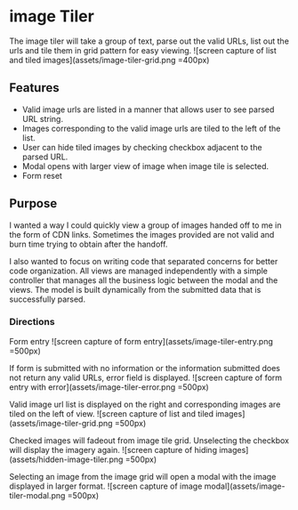 # image Tiler

The image tiler will take a group of text, parse out the valid URLs, list out the urls and tile them in grid pattern for easy viewing.
![screen capture of list and tiled images](assets/image-tiler-grid.png =400px)

## Features

- Valid image urls are listed in a manner that allows user to see parsed URL string.
- Images corresponding to the valid image urls are tiled to the left of the list.
- User can hide tiled images by checking checkbox adjacent to the parsed URL.
- Modal opens with larger view of image when image tile is selected.
- Form reset

## Purpose

I wanted a way I could quickly view a group of images handed off to me in the form of CDN links. Sometimes the images provided are not valid and burn time trying to obtain after the handoff.

I also wanted to focus on writing code that separated concerns for better code organization. All views are managed independently with a simple controller that manages all the business logic between the modal and the views. The model is built dynamically from the submitted data that is successfully parsed.


### Directions

Form entry
![screen capture of form entry](assets/image-tiler-entry.png =500px)

If form is submitted with no information or the information submitted does not return any valid URLs, error field is displayed.
![screen capture of form entry with error](assets/image-tiler-error.png =500px)

Valid image url list is displayed on the right and corresponding images are tiled on the left of view.
![screen capture of list and tiled images](assets/image-tiler-grid.png =500px)

Checked images will fadeout from image tile grid. Unselecting the checkbox will display the imagery again.
![screen capture of hiding images](assets/hidden-image-tiler.png =500px)

Selecting an image from the image grid will open a modal with the image displayed in larger format.
![screen capture of image modal](assets/image-tiler-modal.png =500px)



